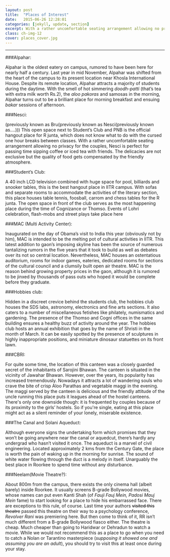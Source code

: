 ```yaml
---
layout: post
title:  "Places of Interest"
date:   2015-06-26 12:28:01
categories: [jekyll, update, section]
excerpt: With a rather uncomfortable seating arrangement allowing no privacy for the couples, Nesci is perfect for passing time sipping coffee or iced tea with friends.
class: ch-img-12
cover: places_cover.jpg
--- 	
```

--------------------------------

###Alpahar:

Alpahar is the oldest eatery on campus, rumored to have been here for nearly half a century. 
Last year in mid November, Alpahar was shifted from the heart of the campus to its present 
location near Khosla International House. Despite its remote location, Alpahar attracts a 
majority of students during the daytime. With the smell of hot simmering _doodh-patti_ (that’s 
tea with extra milk worth Rs.2), the _aloo pakoras_ and samosas in the morning, Alpahar turns 
out to be a brilliant place for morning breakfast and ensuing _bakar_ sessions of afternoon.  

###Nesci: 

(previously known as Bru(previously known as Nesci(previously known as….)))
This open space next to Student’s Club and PNB is the official hangout place for R junta, which 
does not know what to do with the cursed one hour breaks between classes. With a rather 
uncomfortable seating arrangement allowing no privacy for the couples, Nesci is perfect for 
passing time sipping coffee or iced tea with friends. The delicacies are not exclusive but the 
quality of food gets compensated by the friendly atmosphere.

###Student’s Club:  

A 40 inch LCD television combined with huge space for pool, billiards and snooker tables, this is 
the best hangout place in IITR campus. With sofas and separate rooms to accommodate the 
activities of the literary section, this place houses table tennis, foosball, carrom and chess tables 
for the R junta. The open space in front of the club serves as the most happening place during 
the time of Cognizance or Thomso. Events of Lohri celebration, flash-mobs and street plays take 
place here  

###MAC (Multi Activity Center):  

Inaugurated on the day of Obama’s visit to India this year (obviously not by him), MAC is 
intended to be the melting pot of cultural activities in IITR. This latest addition to gaon’s 
imposing skyline has been the source of numerous tantalizing rumors in the five years that it 
took to build as well as debates over its not so central location. Nevertheless, MAC houses an 
ostentatious auditorium, rooms for indoor games, eateries, dedicated rooms for sections of the 
cultural council and a clumsily built open air theatre. MAC is the reason behind growing 
property prices in the gaon, although it is rumored to be jinxed by thousands of pass outs who 
hoped it would be complete before they graduate.

###Hobbies club: 

Hidden in a discreet crevice behind the students club, the hobbies club houses the SDS labs, astronomy, 
electronics and fine arts sections. It also caters to a number of miscellaneous fetishes like philately, 
numismatics and gardening. The presence of the Thomso and Cogni offices in the same building ensures 
a healthy buzz of activity around the year. 
The hobbies club hosts an annual exhibition that goes by the name of Shristi in the month of March.
It can be easily spotted by the presence of sculptures in highly inappropriate positions, and miniature 
dinosaur statuettes on its front lawn.

###CBRI:  

For quite some time, the location of this canteen was a closely guarded secret of the 
inhabitants of Sarojini Bhawan. The canteen is situated in the vicinity of Jawahar Bhawan. 
However, over the years, its popularity has increased tremendously. Nowadays it attracts a lot 
of wandering souls who crave the bite of crisp Aloo Parathas and vegetable maggi in the 
evening. The maggi served by the canteen is delicious and the friendly attitude of the uncle 
running this place puts it leagues ahead of the hostel canteens. There's only one downside 
though: it is frequented by couples because of its proximity to the girls’ hostels. So if you're 
single, eating at this place might act as a silent reminder of your lonely, miserable existence.  

###The Canal and Solani Aqueduct:  

Although everyone signs the undertaking form which promises that they won’t be going 
anywhere near the canal or aquedcut, there’s hardly any undergrad who hasn’t visited it once. 
The aqueduct is a marvel of civil engineering. Located approximately 2 kms from the Century 
Gate, the place is worth the pain of waking up in the morning for sunrise. The sound of white 
water flowing through the duct is a melody in itself. Unarguably the best place in Roorkee to 
spend time without any disturbance.

###Neelam(Movie Theatre?):

About 800m from the campus, there exists the only cinema hall (albeit barely) inside Roorkee. It 
usually screens B-grade Bollywood movies, whose names can put even Kanti Shah (of _Fauji Fauj 
Mein, Padosi Mauj Mein_ fame) to start looking for a place to hide his embarrassed face. There 
are exceptions to this rule, of course. Last time your authors <s>visited this theatre</s> passed this 
theatre on their way to a psychology conference, _Revolver Rani_ was premiering here. But then 
come to think of it, RR isn’t much different from a B-grade Bollywood fiasco either.
The theatre is cheap. Much cheaper than going to Haridwar or Dehradun to watch a movie. 
While we would not recommend this as a place to go when you need to catch a Nolan or 
Tarantino masterpiece (_supposing it showed one and assuming you are an adult_), you should try 
to visit this at least once during your stay.
